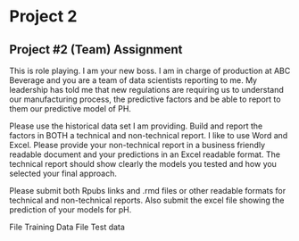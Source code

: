 # Project 2

## Project #2 (Team) Assignment

This is role playing.  I am your new boss.  I am in charge of production at ABC Beverage and you are a team of data scientists reporting to me.  My leadership has told me that new regulations are requiring us to understand our manufacturing process, the predictive factors and be able to report to them our predictive model of PH.

Please use the historical data set I am providing.  Build and report the factors in BOTH a technical and non-technical report.  I like to use Word and Excel.  Please provide your non-technical report in a  business friendly readable document and your predictions in an Excel readable format.   The technical report should show clearly the models you tested and how you selected your final approach.

Please submit both Rpubs links and .rmd files or other readable formats for technical and non-technical reports.  Also submit the excel file showing the prediction of your models for pH.

File
Training Data
File
Test data